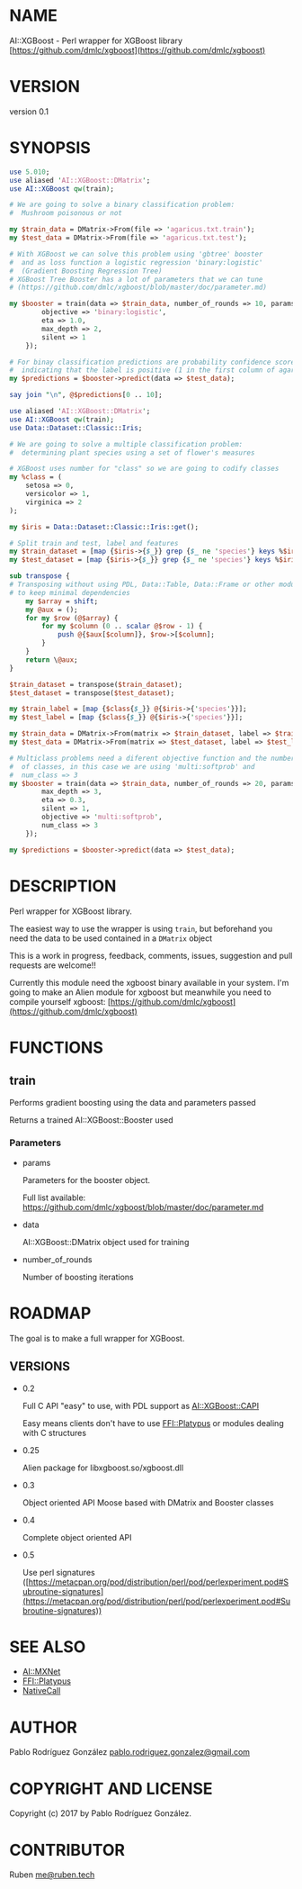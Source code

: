 # NAME

AI::XGBoost - Perl wrapper for XGBoost library [https://github.com/dmlc/xgboost](https://github.com/dmlc/xgboost)

# VERSION

version 0.1

# SYNOPSIS

```perl
use 5.010;
use aliased 'AI::XGBoost::DMatrix';
use AI::XGBoost qw(train);

# We are going to solve a binary classification problem:
#  Mushroom poisonous or not

my $train_data = DMatrix->From(file => 'agaricus.txt.train');
my $test_data = DMatrix->From(file => 'agaricus.txt.test');

# With XGBoost we can solve this problem using 'gbtree' booster
#  and as loss function a logistic regression 'binary:logistic'
#  (Gradient Boosting Regression Tree)
# XGBoost Tree Booster has a lot of parameters that we can tune
# (https://github.com/dmlc/xgboost/blob/master/doc/parameter.md)

my $booster = train(data => $train_data, number_of_rounds => 10, params => {
        objective => 'binary:logistic',
        eta => 1.0,
        max_depth => 2,
        silent => 1
    });

# For binay classification predictions are probability confidence scores in [0, 1]
#  indicating that the label is positive (1 in the first column of agaricus.txt.test)
my $predictions = $booster->predict(data => $test_data);

say join "\n", @$predictions[0 .. 10];

use aliased 'AI::XGBoost::DMatrix';
use AI::XGBoost qw(train);
use Data::Dataset::Classic::Iris;

# We are going to solve a multiple classification problem:
#  determining plant species using a set of flower's measures 

# XGBoost uses number for "class" so we are going to codify classes
my %class = (
    setosa => 0,
    versicolor => 1,
    virginica => 2
);

my $iris = Data::Dataset::Classic::Iris::get();

# Split train and test, label and features
my $train_dataset = [map {$iris->{$_}} grep {$_ ne 'species'} keys %$iris];
my $test_dataset = [map {$iris->{$_}} grep {$_ ne 'species'} keys %$iris];

sub transpose {
# Transposing without using PDL, Data::Table, Data::Frame or other modules
# to keep minimal dependencies
    my $array = shift;
    my @aux = ();
    for my $row (@$array) {
        for my $column (0 .. scalar @$row - 1) {
            push @{$aux[$column]}, $row->[$column];
        }
    }
    return \@aux;
}

$train_dataset = transpose($train_dataset);
$test_dataset = transpose($test_dataset);

my $train_label = [map {$class{$_}} @{$iris->{'species'}}];
my $test_label = [map {$class{$_}} @{$iris->{'species'}}];

my $train_data = DMatrix->From(matrix => $train_dataset, label => $train_label);
my $test_data = DMatrix->From(matrix => $test_dataset, label => $test_label);

# Multiclass problems need a diferent objective function and the number
#  of classes, in this case we are using 'multi:softprob' and
#  num_class => 3
my $booster = train(data => $train_data, number_of_rounds => 20, params => {
        max_depth => 3,
        eta => 0.3,
        silent => 1,
        objective => 'multi:softprob',
        num_class => 3
    });

my $predictions = $booster->predict(data => $test_data);
```

# DESCRIPTION

Perl wrapper for XGBoost library. 

The easiest way to use the wrapper is using `train`, but beforehand 
you need the data to be used contained in a `DMatrix` object

This is a work in progress, feedback, comments, issues, suggestion and
pull requests are welcome!!

Currently this module need the xgboost binary available in your system. 
I'm going to make an Alien module for xgboost but meanwhile you need to
compile yourself xgboost: [https://github.com/dmlc/xgboost](https://github.com/dmlc/xgboost)

# FUNCTIONS

## train

Performs gradient boosting using the data and parameters passed

Returns a trained AI::XGBoost::Booster used

### Parameters

- params

    Parameters for the booster object. 

    Full list available: https://github.com/dmlc/xgboost/blob/master/doc/parameter.md 

- data

    AI::XGBoost::DMatrix object used for training

- number\_of\_rounds

    Number of boosting iterations

# ROADMAP

The goal is to make a full wrapper for XGBoost.

## VERSIONS

- 0.2 

    Full C API "easy" to use, with PDL support as [AI::XGBoost::CAPI](https://metacpan.org/pod/AI::XGBoost::CAPI)

    Easy means clients don't have to use [FFI::Platypus](https://metacpan.org/pod/FFI::Platypus) or modules dealing
    with C structures

- 0.25

    Alien package for libxgboost.so/xgboost.dll

- 0.3

    Object oriented API Moose based with DMatrix and Booster classes

- 0.4

    Complete object oriented API

- 0.5

    Use perl signatures ([https://metacpan.org/pod/distribution/perl/pod/perlexperiment.pod#Subroutine-signatures](https://metacpan.org/pod/distribution/perl/pod/perlexperiment.pod#Subroutine-signatures))

# SEE ALSO

- [AI::MXNet](https://metacpan.org/pod/AI::MXNet)
- [FFI::Platypus](https://metacpan.org/pod/FFI::Platypus)
- [NativeCall](https://metacpan.org/pod/NativeCall)

# AUTHOR

Pablo Rodríguez González <pablo.rodriguez.gonzalez@gmail.com>

# COPYRIGHT AND LICENSE

Copyright (c) 2017 by Pablo Rodríguez González.

# CONTRIBUTOR

Ruben <me@ruben.tech>
